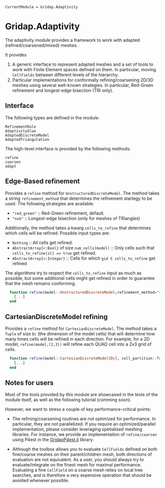 

```@meta
CurrentModule = Gridap.Adaptivity
```

# Gridap.Adaptivity

The adaptivity module provides a framework to work with adapted (refined/coarsened/mixed) meshes.

It provides

  1) A generic interface to represent adapted meshes and a set of tools to work with Finite Element spaces defined on them. In particular, moving `CellFields` between different levels of the hierarchy.
  2) Particular implementations for conformally refining/coarsening 2D/3D meshes using several well-known strategies. In particular, Red-Green refinement and longest-edge bisection (TRI only).

## Interface

The following types are defined in the module:

```@docs
RefinementRule
AdaptivityGlue
AdaptedDiscreteModel
AdaptedTriangulation
```

The high-level interface is provided by the following methods:

```@docs
refine
coarsen
adapt
```

## Edge-Based refinement

Provides a `refine` method for `UnstructuredDiscreteModel`. The method takes a string `refinement_method`
that determines the refinement startegy to be used. The following strategies are available:

  - `"red_green"` :: Red-Green refinement, default.
  - `"nvb"` :: Longest-edge bisection (only for meshes of TRIangles)

Additionally, the method takes a kwarg `cells_to_refine` that determines which cells will be refined. 
Possible input types are:

  - `Nothing` :: All cells get refined.
  - `AbstractArray{<:Bool}` of size `num_cells(model)` :: Only cells such that `cells_to_refine[iC] == true` get refined.
  - `AbstractArray{<:Integer}` :: Cells for which `gid ∈ cells_to_refine` get refined

The algorithms try to respect the `cells_to_refine` input as much as possible, but some additional cells
might get refined in order to guarantee that the mesh remains conforming.

```julia
  function refine(model::UnstructuredDiscreteModel;refinement_method="red_green",kwargs...)
    [...]
  end
```

## CartesianDiscreteModel refining

Provides a `refine` method for `CartesianDiscreteModel`. The method takes a `Tuple` of size `Dc`
(the dimension of the model cells) that will determine how many times cells will be refined in
each direction. For example, for a 2D model, `refine(model,(2,3))` will refine each QUAD cell into
a 2x3 grid of cells.

```julia
  function refine(model::CartesianDiscreteModel{Dc}, cell_partition::Tuple) where Dc
    [...]
  end
```

## Notes for users

Most of the tools provided by this module are showcased in the tests of the module itself, as well as the following tutorial (comming soon).

However, we want to stress a couple of key performance-critical points:

- The refining/coarsening routines are not optimized for performance. In particular, they are not parallelized.
  If you require an optimized/parallel implementation, please consider leveraging spetialised meshing libraries. For instance, we provide an implementation of `refine/coarsen` using P4est in the [GridapP4est.jl](https://github.com/gridap/GridapP4est.jl) library.

- Although the toolbox allows you to evaluate `CellFields` defined on both fine/coarse meshes on their parent/children mesh, both directions of evaluation are not equivalent. As a user, you should always try to evaluate/integrate on the finest mesh for maximal performance. Evaluating a fine `CellField` on a coarse mesh relies on local tree searches, and is therefore a very expensive operation that should be avoided whenever possible.

